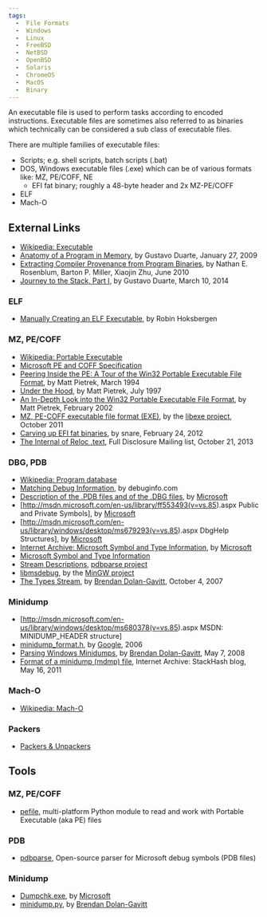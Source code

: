 ```yaml
---
tags:
  -  File Formats
  -  Windows
  -  Linux
  -  FreeBSD
  -  NetBSD
  -  OpenBSD
  -  Solaris
  -  ChromeOS
  -  MacOS
  -  Binary
---
```

An executable file is used to perform tasks according to encoded
instructions. Executable files are sometimes also referred to as
binaries which technically can be considered a sub class of executable
files.

There are multiple families of executable files:

- Scripts; e.g. shell scripts, batch scripts (.bat)
- DOS, Windows executable files (.exe) which can be of various formats
  like: MZ, PE/COFF, NE
  - EFI fat binary; roughly a 48-byte header and 2x MZ-PE/COFF
- ELF
- Mach-O

## External Links

- [Wikipedia: Executable](http://en.wikipedia.org/wiki/Executable)
- [Anatomy of a Program in
  Memory](http://duartes.org/gustavo/blog/post/anatomy-of-a-program-in-memory/),
  by Gustavo Duarte, January 27, 2009
- [Extracting Compiler Provenance from Program
  Binaries](ftp://ftp.cs.wisc.edu/paradyn/papers/Rosenblum10prov.pdf),
  by Nathan E. Rosenblum, Barton P. Miller, Xiaojin Zhu, June 2010
- [Journey to the Stack, Part
  I](http://duartes.org/gustavo/blog/post/journey-to-the-stack/), by
  Gustavo Duarte, March 10, 2014

### ELF

- [Manually Creating an ELF
  Executable](http://robinhoksbergen.com/papers/howto_elf.html), by
  Robin Hoksbergen

### MZ, PE/COFF

- [Wikipedia: Portable
  Executable](http://en.wikipedia.org/wiki/Portable_Executable)
- [Microsoft PE and COFF
  Specification](http://msdn.microsoft.com/en-us/windows/hardware/gg463119.aspx)
- [Peering Inside the PE: A Tour of the Win32 Portable Executable File
  Format](http://msdn.microsoft.com/en-us/magazine/ms809762.aspx), by
  Matt Pietrek, March 1994
- [Under the Hood](http://www.microsoft.com/msj/0797/hood0797.aspx), by
  Matt Pietrek, July 1997
- [An In-Depth Look into the Win32 Portable Executable File
  Format](http://msdn.microsoft.com/en-us/magazine/cc301805.aspx), by
  Matt Pietrek, February 2002
- [MZ, PE-COFF executable file format
  (EXE)](https://googledrive.com/host/0B3fBvzttpiiSd1dKQVU0WGVESlU/Executable%20(EXE)%20file%20format.pdf),
  by the [libexe project](libexe.md), October 2011
- [Carving up EFI fat
  binaries](http://ho.ax/posts/2012/02/carving-up-efi-fat-binaries/), by
  snare, February 24, 2012
- [The Internal of Reloc
  .text](http://seclists.org/fulldisclosure/2013/Oct/157), Full
  Disclosure Mailing list, October 21, 2013

### DBG, PDB

- [Wikipedia: Program
  database](http://en.wikipedia.org/wiki/Program_database)
- [Matching Debug
  Information](http://www.debuginfo.com/articles/debuginfomatch.html),
  by debuginfo.com
- [Description of the .PDB files and of the .DBG
  files](http://support.microsoft.com/kb/121366), by
  [Microsoft](microsoft.md)
- \[<http://msdn.microsoft.com/en-us/library/ff553493(v=vs.85>).aspx
  Public and Private Symbols\], by [Microsoft](microsoft.md)
- \[<http://msdn.microsoft.com/en-us/library/windows/desktop/ms679293(v=vs.85>).aspx
  DbgHelp Structures\], by [Microsoft](microsoft.md)
- [Internet Archive: Microsoft Symbol and Type
  Information](http://web.archive.org/web/20070915060650/http://www.x86.org/ftp/manuals/tools/sym.pdf),
  by [Microsoft](microsoft.md)
- [Microsoft Symbol and Type
  Information](http://pierrelib.pagesperso-orange.fr/exec_formats/MS_Symbol_Type_v1.0.pdf)
- [Stream
  Descriptions](https://code.google.com/p/pdbparse/wiki/StreamDescriptions),
  [pdbparse project](https://code.google.com/p/pdbparse/)
- [libmsdebug](http://sourceforge.net/p/mingw-w64/code/HEAD/tree/experimental/tools/libmsdebug/),
  by the [MinGW project](mingw.md)
- [The Types
  Stream](http://moyix.blogspot.com/2007/10/types-stream.html), by
  [Brendan Dolan-Gavitt](brendan_dolan-gavitt.md), October 4,
  2007

### Minidump

- \[<http://msdn.microsoft.com/en-us/library/windows/desktop/ms680378(v=vs.85>).aspx
  MSDN: MINIDUMP_HEADER structure\]
- [minidump_format.h](https://code.google.com/p/google-breakpad/source/browse/trunk/src/google_breakpad/common/minidump_format.h),
  by [Google](google.md), 2006
- [Parsing Windows
  Minidumps](http://moyix.blogspot.com/2008/05/parsing-windows-minidumps.html),
  by [Brendan Dolan-Gavitt](brendan_dolan-gavitt.md), May 7,
  2008
- [Format of a minidump (mdmp)
  file](http://web.archive.org/web/20110814041817/http://www.stackhash.com/blog/post/Format-of-a-minidump-(mdmp)-file.aspx),
  Internet Archive: StackHash blog, May 16, 2011

### Mach-O

- [Wikipedia: Mach-O](http://en.wikipedia.org/wiki/Mach-O)

### Packers

- [Packers & Unpackers](http://www.woodmann.com/crackz/Packers.htm)

## Tools

### MZ, PE/COFF

- [pefile](https://code.google.com/p/pefile/), multi-platform Python
  module to read and work with Portable Executable (aka PE) files

### PDB

- [pdbparse](https://code.google.com/p/pdbparse/), Open-source parser
  for Microsoft debug symbols (PDB files)

### Minidump

- [Dumpchk.exe](http://support.microsoft.com/kb/315271), by
  [Microsoft](microsoft.md)
- [minidump.py](http://amnesia.gtisc.gatech.edu/~moyix/minidump.py), by
  [Brendan Dolan-Gavitt](brendan_dolan-gavitt.md)